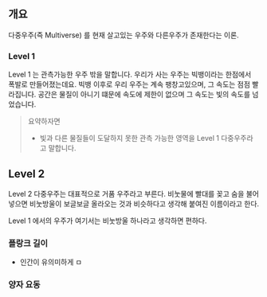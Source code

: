 ## 개요
다중우주(즉 Multiverse) 를 현재 살고있는 우주와 다른우주가 존재한다는 이론.

### Level 1
Level 1 는 관측가능한 우주 밖을 말합니다.
우리가 사는 우주는 빅뱅이라는 한점에서 폭발로 만들어졌는데요. 빅뱅 이후로 우리 우주는 계속 팽창고있으며, 그 속도는 점점 빨라집니다. 공간은 물질이 아니기 떄문에 속도에 제한이 없으며 그 속도는 빛의 속도를 넘었습니다.

> 요약하자면
> - 빛과 다른 물질들이 도달하지 못한 관측 가능한 영역을 Level 1 다중우주라고 말합니다.


## Level 2
Level 2 다중우주는 대표적으로 거품 우주라고 부른다. 비눗물에 빨대를 꽂고 숨을 불어넣으면 비눗방울이 보글보글 올라오는 것과 비슷하다고 생각해 붙여진 이름이라고 한다.

Level 1 에서의 우주가 여기서는 비눗방울 하나라고 생각하면 편하다.

### 플랑크 길이
- 인간이 유의미하게 ㅁ
### 양자 요동





